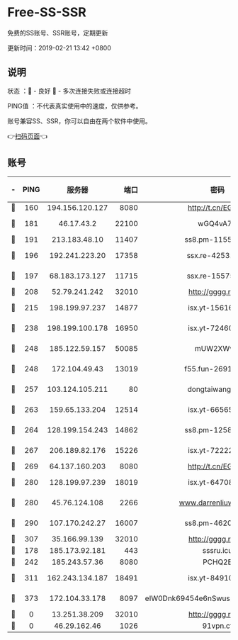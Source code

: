# Free-SS-SSR

免费的SS账号、SSR账号，定期更新

更新时间：2019-02-21 13:42 +0800

## 说明

状态     ：🙂 - 良好 🙁 - 多次连接失败或连接超时

PING值   ：不代表真实使用中的速度，仅供参考。

账号兼容SS、SSR，你可以自由在两个软件中使用。

👉[扫码页面](https://liesauer.github.io/free-ss-ssr.github.io/)👈

## 账号

|-|PING|服务器|端口|密码|加密方式|区域|
|:----:|:----:|:-----:|-----:|:----:|:----:|:----:|
|🙂|160|194.156.120.127|8080|http://t.cn/EGJIyrl|rc4-md5|RU|
|🙂|181|46.17.43.2|22100|wGQ4vA7D|aes-256-gcm|RU|
|🙂|191|213.183.48.10|11407|ss8.pm-11550642|rc4-md5|RU|
|🙂|196|192.241.223.20|17358|ssx.re-42531129|aes-256-cfb|US|
|🙂|197|68.183.173.127|11715|ssx.re-15575310|aes-256-cfb|US|
|🙂|208|52.79.241.242|32010|http://gggg.rocks|chacha20|KR|
|🙂|215|198.199.97.237|14877|isx.yt-15616961|aes-256-cfb|US|
|🙂|238|198.199.100.178|16950|isx.yt-72460232|aes-256-cfb|US|
|🙂|248|185.122.59.157|50085|mUW2XWw8|aes-256-cfb|GB|
|🙂|248|172.104.49.43|13019|f55.fun-26915398|aes-256-cfb|SG|
|🙂|257|103.124.105.211|80|dongtaiwang.com|aes-256-cfb|US|
|🙂|263|159.65.133.204|12514|isx.yt-66565507|aes-256-cfb|SG|
|🙂|264|128.199.154.243|14862|ss8.pm-12583893|aes-256-cfb|SG|
|🙂|267|206.189.82.176|15226|isx.yt-72222677|aes-256-cfb|SG|
|🙂|269|64.137.160.203|8080|http://t.cn/EGJIyrl|rc4-md5|CA|
|🙂|280|128.199.97.239|18019|isx.yt-64708187|aes-256-cfb|SG|
|🙂|280|45.76.124.108|2266|www.darrenliuwei.com|aes-256-cfb|AU|
|🙂|290|107.170.242.27|16007|ss8.pm-46207230|aes-256-cfb|US|
|🙂|307|35.166.99.139|32010|http://gggg.rocks|chacha20|US|
|🙂|178|185.173.92.181|443|sssru.icu|rc4-md5|RU|
|🙂|242|185.243.57.36|8080|PCHQ2E|rc4-md5|US|
|🙂|311|162.243.134.187|18491|isx.yt-84910823|aes-256-cfb|US|
|🙂|373|172.104.33.178|8097|eIW0Dnk69454e6nSwuspv9DmS201tQ0D|aes-256-cfb|SG|
|🙁|0|13.251.38.209|32010|http://gggg.rocks|chacha20|SG|
|🙁|0|46.29.162.46|1026|91vpn.cf|rc4-md5|RU|
